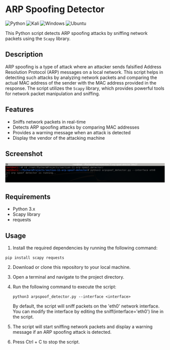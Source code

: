 # ARP Spoofing Detector

![Python](https://img.shields.io/badge/python-3670A0?style=for-the-badge&logo=python&logoColor=ffdd54)  ![Kali](https://img.shields.io/badge/Kali-268BEE?style=for-the-badge&logo=kalilinux&logoColor=white)  ![Windows](https://img.shields.io/badge/Windows-0078D4.svg?style=for-the-badge&logo=Windows&logoColor=white)  ![Ubuntu](https://img.shields.io/badge/Ubuntu-E95420?style=for-the-badge&logo=ubuntu&logoColor=white)

This Python script detects ARP spoofing attacks by sniffing network packets using the `Scapy` library.

## Description
ARP spoofing is a type of attack where an attacker sends falsified Address Resolution Protocol (ARP) messages on a local network. This script helps in detecting such attacks by analyzing network packets and comparing the actual MAC address of the sender with the MAC address provided in the response. The script utilizes the `Scapy` library, which provides powerful tools for network packet manipulation and sniffing.

## Features
- Sniffs network packets in real-time
- Detects ARP spoofing attacks by comparing MAC addresses
- Provides a warning message when an attack is detected
- Display the vendor of the attacking machine

## Screenshot
![](https://github.com/SaherMuhamed/arp-spoof-detector/blob/master/screenshot/Screenshot%20from%202023-09-19%2010-28-24.png)

## Requirements
- Python 3.x
- Scapy library
- requests

## Usage
1. Install the required dependencies by running the following command:
```commandline
pip install scapy requests
```
2. Download or clone this repository to your local machine.
3. Open a terminal and navigate to the project directory.
4. Run the following command to execute the script:
   ```commandline
   python3 arpspoof_detector.py --interface <interface>
   ```
   By default, the script will sniff packets on the 'eth0' network interface. You can modify the interface by editing the sniff(interface='eth0') line in the script.

5. The script will start sniffing network packets and display a warning message if an ARP spoofing attack is detected.
6. Press Ctrl + C to stop the script.
